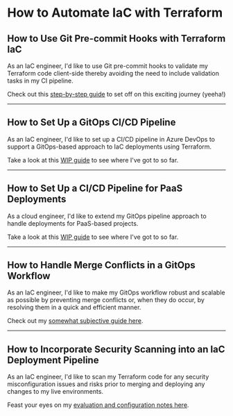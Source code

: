 # How to Automate IaC with Terraform

## How to Use Git Pre-commit Hooks with Terraform IaC

As an IaC engineer, I'd like to use Git pre-commit hooks to validate my Terraform code client-side thereby avoiding the need to include validation tasks in my CI pipeline.

Check out this [step-by-step guide](Use-Git-Pre-Commit-Hooks-Terraform-IaC.md) to set off on this exciting journey (yeeha!)

----

## How to Set Up a GitOps CI/CD Pipeline

As an IaC engineer, I'd like to set up a CI/CD pipeline in Azure DevOps to support a GitOps-based approach to IaC deployments using Terraform.

Take a look at this [WIP guide](Set-Up-GitOps-CI-CD-Pipeline.md) to see where I've got to so far.

----

## How to Set Up a CI/CD Pipeline for PaaS Deployments

As a cloud engineer, I'd like to extend my GitOps pipeline approach to handle deployments for PaaS-based projects.

Take a look at this [WIP guide](Set-Up-PaaS-CI-CD-Pipeline.md) to see where I've got to so far.

----

## How to Handle Merge Conflicts in a GitOps Workflow

As an IaC engineer, I'd like to make my GitOps workflow robust and scalable as possible by preventing merge conflicts or, when they do occur, by resolving them in a quick and efficient manner.

Check out my [somewhat subjective guide here](Handle-Merge-Conflicts-GitOps-Workflow.md).

----

## How to Incorporate Security Scanning into an IaC Deployment Pipeline

As an IaC engineer, I'd like to scan my Terraform code for any security misconfiguration issues and risks prior to merging and deploying any changes to my live environments.

Feast your eyes on my [evaluation and configuration notes here](Set-Up-Security-Scanning-IaC-Pipeline.md).
